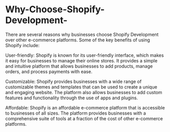 # Why-Choose-Shopify-Development-
There are several reasons why businesses choose Shopify Development over other e-commerce platforms. Some of the key benefits of using Shopify include:

User-friendly: Shopify is known for its user-friendly interface, which makes it easy for businesses to manage their online stores. It provides a simple and intuitive platform that allows businesses to add products, manage orders, and process payments with ease.

Customizable: Shopify provides businesses with a wide range of customizable themes and templates that can be used to create a unique and engaging website. The platform also allows businesses to add custom features and functionality through the use of apps and plugins.

Affordable: Shopify is an affordable e-commerce platform that is accessible to businesses of all sizes. The platform provides businesses with a comprehensive suite of tools at a fraction of the cost of other e-commerce platforms.
